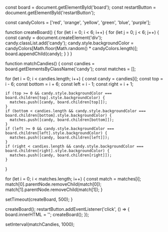 const board = document.getElementById('board');
const restartButton = document.getElementById('restartButton');

const candyColors = ['red', 'orange', 'yellow', 'green', 'blue', 'purple'];

function createBoard() {
  for (let i = 0; i < 6; i++) {
    for (let j = 0; j < 6; j++) {
      const candy = document.createElement('div');
      candy.classList.add('candy');
      candy.style.backgroundColor = candyColors[Math.floor(Math.random() * candyColors.length)];
      board.appendChild(candy);
    }
  }
}

function matchCandies() {
  const candies = board.getElementsByClassName('candy');
  const matches = [];

  for (let i = 0; i < candies.length; i++) {
    const candy = candies[i];
    const top = i - 6;
    const bottom = i + 6;
    const left = i - 1;
    const right = i + 1;

    if (top >= 0 && candy.style.backgroundColor === board.children[top].style.backgroundColor) {
      matches.push([candy, board.children[top]]);
    }
    if (bottom < candies.length && candy.style.backgroundColor === board.children[bottom].style.backgroundColor) {
      matches.push([candy, board.children[bottom]]);
    }
    if (left >= 0 && candy.style.backgroundColor === board.children[left].style.backgroundColor) {
      matches.push([candy, board.children[left]]);
    }
    if (right < candies.length && candy.style.backgroundColor === board.children[right].style.backgroundColor) {
      matches.push([candy, board.children[right]]);
    }
  }

  for (let i = 0; i < matches.length; i++) {
    const match = matches[i];
    match[0].parentNode.removeChild(match[0]);
    match[1].parentNode.removeChild(match[1]);
  }

  setTimeout(createBoard, 500);
}

createBoard();
restartButton.addEventListener('click', () => {
  board.innerHTML = '';
  createBoard();
});

setInterval(matchCandies, 1000);
